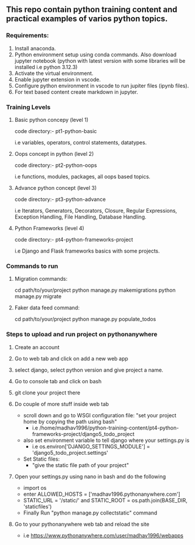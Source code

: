 ## This repo contain python training content and practical examples of varios python topics.

### Requirements:

1. Install anaconda. 
2. Python environment setup using conda commands. Also download jupyter notebook (python with latest version with some libraries will be installed i.e python 3.12.3)
3. Activate the virtual environment.
4. Enable jupyter extension in vscode.
5. Configure python environment in vscode to run jupiter files (ipynb files).
6. For text based content create markdown in jupyter.

### Training Levels 

1. Basic python concepy (level 1)

   code directory:- pt1-python-basic

   i.e variables, operators, control statements, datatypes.

2. Oops concept in python (level 2)
  
   code directory:- pt2-python-oops

   i.e functions, modules, packages, all oops based topics.

3. Advance python concept (level 3)

   code directory:- pt3-python-advance 

   i.e Iterators, Generators, Decorators, Closure, Regular Expressions, Exception Handling,   File Handling, Database Handling.

4. Python Frameworks (level 4)

   code directory:- pt4-python-frameworks-project

   i.e Django and Flask frameworks basics with some projects.

### Commands to run 

1. Migration commands:
   
   cd path/to/your/project
   python manage.py makemigrations
   python manage.py migrate
   
2. Faker data feed command: 

   cd path/to/your/project
   python manage.py populate_todos

### Steps to upload and run project on pythonanywhere

1. Create an account
2. Go to web tab and click on add a new web app
3. select django, select python version and give project a name.
4. Go to console tab and click on bash
5. git clone your project there
6. Do couple of more stuff inside web tab
   
   - scroll down and go to WSGI configuration file: "set your project home by copying the path using bash"
      - i.e /home/madhav1996/python-training-content/pt4-python-frameworks-project/django5_todo_project
   - also set environment variable to tell django where your settings.py is
      - i.e os.environ['DJANGO_SETTINGS_MODULE'] = 'django5_todo_project.settings'
   - Set Static files:
      - "give the static file path of your project"
     
8. Open your settings.py using nano in bash and do the following

   - import os
   - enter ALLOWED_HOSTS = ['madhav1996.pythonanywhere.com']
   - STATIC_URL = '/static/' and STATIC_ROOT = os.path.join(BASE_DIR, 'staticfiles')
   - Finally Run "python manage.py collectstatic" command
      
9. Go to your pythonanywhere web tab and reload the site
     - i.e https://www.pythonanywhere.com/user/madhav1996/webapps 
     


   
   



   
